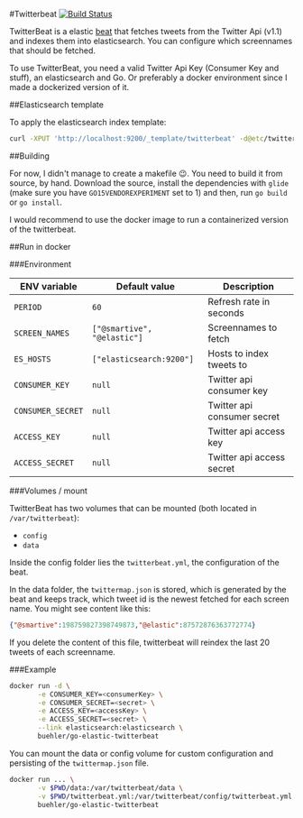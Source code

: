 #Twitterbeat [![Build Status](https://travis-ci.org/buehler/go-elastic-twitterbeat.svg?branch=master)](https://travis-ci.org/buehler/go-elastic-twitterbeat)

TwitterBeat is a elastic [beat](https://www.elastic.co/products/beats) that fetches tweets from the Twitter Api (v1.1) and indexes them into elasticsearch. You can configure which screennames that should be fetched.

To use TwitterBeat, you need a valid Twitter Api Key (Consumer Key and stuff), an elasticsearch and Go. Or preferably a docker environment since I made a dockerized version of it.

##Elasticsearch template

To apply the elasticsearch index template:

```bash
curl -XPUT 'http://localhost:9200/_template/twitterbeat' -d@etc/twitterbeat.template.json
```

##Building

For now, I didn't manage to create a makefile :wink:. You need to build it from source, by hand. Download the source, install the dependencies with `glide` (make sure you have `GO15VENDOREXPERIMENT` set to 1) and then, run `go build` or `go install`.

I would recommend to use the docker image to run a containerized version of the twitterbeat.

##Run in docker

###Environment

| ENV variable      | Default value               | Description                 |
| ----------------- | --------------------------- | --------------------------  |
| `PERIOD`          | `60`                        | Refresh rate in seconds     |
| `SCREEN_NAMES`    | `["@smartive", "@elastic"]` | Screennames to fetch        |
| `ES_HOSTS`        | `["elasticsearch:9200"]`    | Hosts to index tweets to    |
| `CONSUMER_KEY`    | `null`                      | Twitter api consumer key    |
| `CONSUMER_SECRET` | `null`                      | Twitter api consumer secret |
| `ACCESS_KEY`      | `null`                      | Twitter api access key      |
| `ACCESS_SECRET`   | `null`                      | Twitter api access secret   |

###Volumes / mount

TwitterBeat has two volumes that can be mounted (both located in `/var/twitterbeat`):
- `config`
- `data`

Inside the config folder lies the `twitterbeat.yml`, the configuration of the beat.

In the data folder, the `twittermap.json` is stored, which is generated by the beat and keeps track, which tweet id is the newest fetched for each screen name. You might see content like this:

```json
{"@smartive":198759827398749873,"@elastic":87572876363772774}
```

If you delete the content of this file, twitterbeat will reindex the last 20 tweets of each screenname.

###Example

```bash
docker run -d \
       -e CONSUMER_KEY=<consumerKey> \
       -e CONSUMER_SECRET=<secret> \
       -e ACCESS_KEY=<accessKey> \
       -e ACCESS_SECRET=<secret> \
       --link elasticsearch:elasticsearch \
       buehler/go-elastic-twitterbeat
```

You can mount the data or config volume for custom configuration and persisting of the `twittermap.json` file.
```bash
docker run ... \
       -v $PWD/data:/var/twitterbeat/data \
       -v $PWD/twitterbeat.yml:/var/twitterbeat/config/twitterbeat.yml \
       buehler/go-elastic-twitterbeat
```
